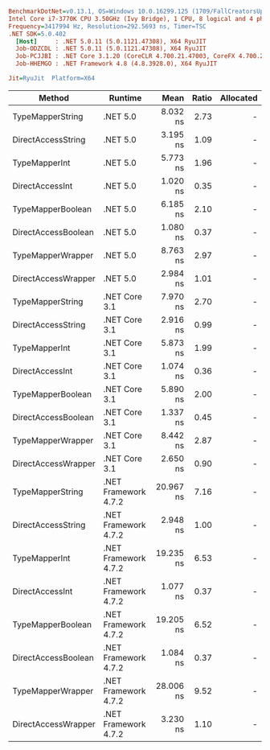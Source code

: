 ``` ini

BenchmarkDotNet=v0.13.1, OS=Windows 10.0.16299.125 (1709/FallCreatorsUpdate/Redstone3)
Intel Core i7-3770K CPU 3.50GHz (Ivy Bridge), 1 CPU, 8 logical and 4 physical cores
Frequency=3417994 Hz, Resolution=292.5693 ns, Timer=TSC
.NET SDK=5.0.402
  [Host]     : .NET 5.0.11 (5.0.1121.47308), X64 RyuJIT
  Job-ODZCDL : .NET 5.0.11 (5.0.1121.47308), X64 RyuJIT
  Job-PCJJBI : .NET Core 3.1.20 (CoreCLR 4.700.21.47003, CoreFX 4.700.21.47101), X64 RyuJIT
  Job-HHEMGO : .NET Framework 4.8 (4.8.3928.0), X64 RyuJIT

Jit=RyuJit  Platform=X64  

```
|              Method |              Runtime |      Mean | Ratio | Allocated |
|-------------------- |--------------------- |----------:|------:|----------:|
|    TypeMapperString |             .NET 5.0 |  8.032 ns |  2.73 |         - |
|  DirectAccessString |             .NET 5.0 |  3.195 ns |  1.09 |         - |
|       TypeMapperInt |             .NET 5.0 |  5.773 ns |  1.96 |         - |
|     DirectAccessInt |             .NET 5.0 |  1.020 ns |  0.35 |         - |
|   TypeMapperBoolean |             .NET 5.0 |  6.185 ns |  2.10 |         - |
| DirectAccessBoolean |             .NET 5.0 |  1.080 ns |  0.37 |         - |
|   TypeMapperWrapper |             .NET 5.0 |  8.763 ns |  2.97 |         - |
| DirectAccessWrapper |             .NET 5.0 |  2.984 ns |  1.01 |         - |
|    TypeMapperString |        .NET Core 3.1 |  7.970 ns |  2.70 |         - |
|  DirectAccessString |        .NET Core 3.1 |  2.916 ns |  0.99 |         - |
|       TypeMapperInt |        .NET Core 3.1 |  5.873 ns |  1.99 |         - |
|     DirectAccessInt |        .NET Core 3.1 |  1.074 ns |  0.36 |         - |
|   TypeMapperBoolean |        .NET Core 3.1 |  5.890 ns |  2.00 |         - |
| DirectAccessBoolean |        .NET Core 3.1 |  1.337 ns |  0.45 |         - |
|   TypeMapperWrapper |        .NET Core 3.1 |  8.442 ns |  2.87 |         - |
| DirectAccessWrapper |        .NET Core 3.1 |  2.650 ns |  0.90 |         - |
|    TypeMapperString | .NET Framework 4.7.2 | 20.967 ns |  7.16 |         - |
|  DirectAccessString | .NET Framework 4.7.2 |  2.948 ns |  1.00 |         - |
|       TypeMapperInt | .NET Framework 4.7.2 | 19.235 ns |  6.53 |         - |
|     DirectAccessInt | .NET Framework 4.7.2 |  1.077 ns |  0.37 |         - |
|   TypeMapperBoolean | .NET Framework 4.7.2 | 19.205 ns |  6.52 |         - |
| DirectAccessBoolean | .NET Framework 4.7.2 |  1.084 ns |  0.37 |         - |
|   TypeMapperWrapper | .NET Framework 4.7.2 | 28.006 ns |  9.52 |         - |
| DirectAccessWrapper | .NET Framework 4.7.2 |  3.230 ns |  1.10 |         - |
